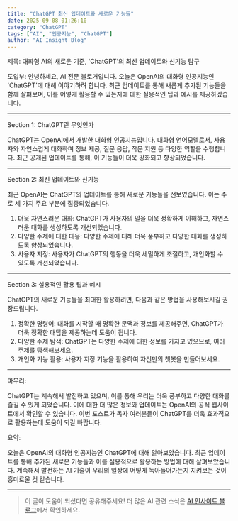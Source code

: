 ```yaml
---
title: "ChatGPT 최신 업데이트와 새로운 기능들"
date: 2025-09-08 01:26:10
category: "ChatGPT"
tags: ["AI", "인공지능", "ChatGPT"]
author: "AI Insight Blog"
---
```


제목: 대화형 AI의 새로운 기준, 'ChatGPT'의 최신 업데이트와 신기능 탐구

도입부:
안녕하세요, AI 전문 블로거입니다. 오늘은 OpenAI의 대화형 인공지능인 'ChatGPT'에 대해 이야기하려 합니다. 최근 업데이트를 통해 새롭게 추가된 기능들을 함께 살펴보며, 이를 어떻게 활용할 수 있는지에 대한 실용적인 팁과 예시를 제공하겠습니다. 

---

Section 1: ChatGPT란 무엇인가

ChatGPT는 OpenAI에서 개발한 대화형 인공지능입니다. 대화형 언어모델로서, 사용자와 자연스럽게 대화하며 정보 제공, 질문 응답, 작문 지원 등 다양한 역할을 수행합니다. 최근 공개된 업데이트를 통해, 이 기능들이 더욱 강화되고 향상되었습니다.

---

Section 2: 최신 업데이트와 신기능

최근 OpenAI는 ChatGPT의 업데이트를 통해 새로운 기능들을 선보였습니다. 이는 주로 세 가지 주요 부분에 집중되었습니다.

1. 더욱 자연스러운 대화: ChatGPT가 사용자의 말을 더욱 정확하게 이해하고, 자연스러운 대화를 생성하도록 개선되었습니다.
2. 다양한 주제에 대한 대응: 다양한 주제에 대해 더욱 풍부하고 다양한 대화를 생성하도록 향상되었습니다.
3. 사용자 지정: 사용자가 ChatGPT의 행동을 더욱 세밀하게 조절하고, 개인화할 수 있도록 개선되었습니다.

---

Section 3: 실용적인 활용 팁과 예시

ChatGPT의 새로운 기능들을 최대한 활용하려면, 다음과 같은 방법을 사용해보시길 권장드립니다.

1. 정확한 명령어: 대화를 시작할 때 명확한 문맥과 정보를 제공해주면, ChatGPT가 더욱 정확한 대답을 제공하는데 도움이 됩니다.
2. 다양한 주제 탐색: ChatGPT는 다양한 주제에 대한 정보를 가지고 있으므로, 여러 주제를 탐색해보세요.
3. 개인화 기능 활용: 사용자 지정 기능을 활용하여 자신만의 챗봇을 만들어보세요.

---

마무리:

ChatGPT는 계속해서 발전하고 있으며, 이를 통해 우리는 더욱 풍부하고 다양한 대화를 즐길 수 있게 되었습니다. 이에 대한 더 많은 정보와 업데이트는 OpenAI의 공식 웹사이트에서 확인할 수 있습니다. 이번 포스트가 독자 여러분들이 ChatGPT를 더욱 효과적으로 활용하는데 도움이 되길 바랍니다.

요약:

오늘은 OpenAI의 대화형 인공지능인 ChatGPT에 대해 알아보았습니다. 최근 업데이트를 통해 추가된 새로운 기능들과 이를 실용적으로 활용하는 방법에 대해 살펴보았습니다. 계속해서 발전하는 AI 기술이 우리의 일상에 어떻게 녹아들어가는지 지켜보는 것이 흥미로울 것 같습니다.

---

> 이 글이 도움이 되셨다면 공유해주세요! 
> 더 많은 AI 관련 소식은 [AI 인사이트 블로그](https://tonyhwang1004.github.io/ai-insight-blog)에서 확인하세요.
